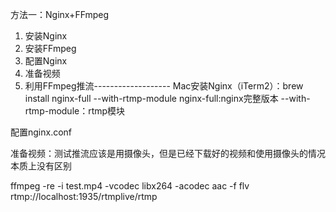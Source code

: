方法一：Nginx+FFmpeg

1. 安装Nginx
2. 安装FFmpeg
3. 配置Nginx
4. 准备视频
5. 利用FFmpeg推流-------------------
Mac安装Nginx（iTerm2）：brew install nginx-full --with-rtmp-module 
 nginx-full:nginx完整版本  --with-rtmp-module：rtmp模块




配置nginx.conf

准备视频：测试推流应该是用摄像头，但是已经下载好的视频和使用摄像头的情况 本质上没有区别

ffmpeg -re -i test.mp4 -vcodec libx264 -acodec aac -f flv rtmp://localhost:1935/rtmplive/rtmp

